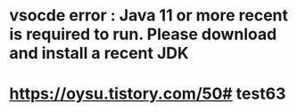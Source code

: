 # vsocde error : Java 11 or more recent is required to run. Please download and install a recent JDK
# https://oysu.tistory.com/50#   t e s t 6 3  
 